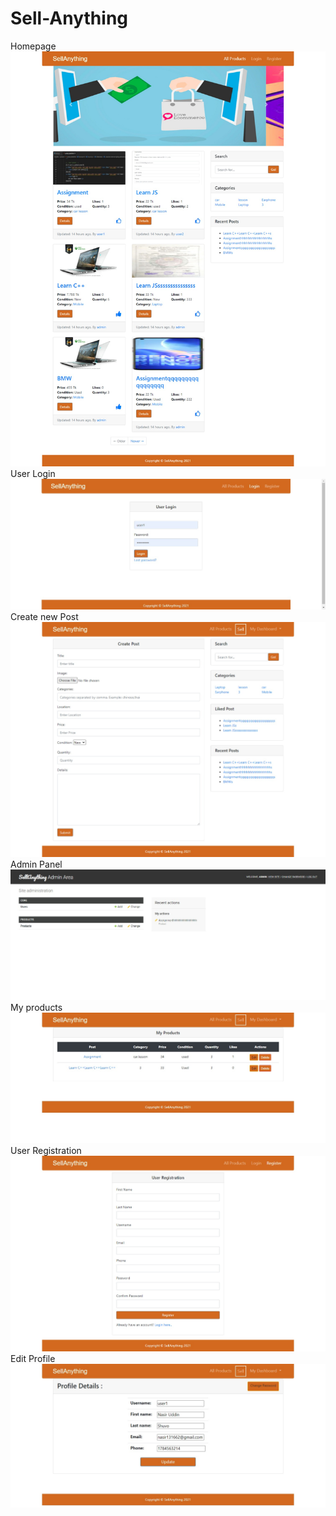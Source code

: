 # Sell-Anything
Homepage
![](screenshot/1.png)
User Login
![](screenshot/2.png)
Create new Post
![](screenshot/3.png)
Admin Panel
![](screenshot/4.png)
My products
![](screenshot/5.png)
User Registration
![](screenshot/6.png)
Edit Profile
![](screenshot/7.png)
          
